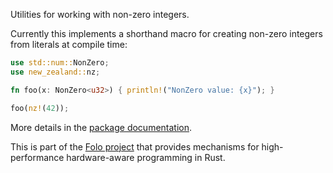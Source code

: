 Utilities for working with non-zero integers.

Currently this implements a shorthand macro for creating non-zero integers
from literals at compile time:

```rust
use std::num::NonZero;
use new_zealand::nz;

fn foo(x: NonZero<u32>) { println!("NonZero value: {x}"); }

foo(nz!(42));
```

More details in the [package documentation](https://docs.rs/new_zealand/).

This is part of the [Folo project](https://github.com/folo-rs/folo) that provides mechanisms for
high-performance hardware-aware programming in Rust.